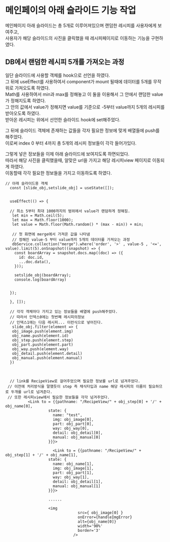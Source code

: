 # 메인페이의 아래 슬라이드 기능 작업

메인페이지 아래 슬라이드는 총 5개로 이루어져있으며 랜덤한 레시피를 사용자에게 보여주고,\
사용자가 해당 슬라이드의 사진을 클릭했을 때 레시피페이지로 이동하는 기능을 구현하였다.

## DB에서 랜덤한 레시피 5개를 가져오는 과정

일단 슬라이드에 사용할 객체를 hook으로 선언을 하였다.\
그 뒤에 useEffect를 사용하여서 component가 mount 될때에 데이터를 5개를 무작위로 가져오도록 하였다.\
Math를 사용하여서 min과 max를 정해놓고 이 둘을 이용해서 그 안에서 랜덤한 value가 정해지도록 하였다.\
그 안의 값에서 value가 정해지면 value를 기준으로 -5부터 value까지 5개의 레시피를 받아오도록 하였다.\
받아온 레시피는 위에서 선언한 슬라이드 hook에 set해주었다.

그 뒤에 슬라이드 객체에 존재하는 값들을 각자 필요한 정보에 맞게 배열들에 push를 해주었다.\
이로써 index 0 부터 4까지 총 5개의 레시피 정보들이 각각 들어가있다.

그렇게 넣은 정보들을 이제 아래 슬라이드에 보여지도록 하면되었다.\
따라서 해당 사진을 클릭했을때, 알맞은 url을 가지고 해당 레시피view 페이지로 이동되게 하였다.\
이동할때 각각 필요한 정보들을 가지고 이동하도록 하였다.
~~~
// 아래 슬라이드용 객체
  const [slide_obj,setslide_obj] = useState([]);
  
  
  useEffect(() => {

  // 최소 5부터 최대 1000까지의 범위에서 value가 랜덤하게 정해짐.
   let min = Math.ceil(5);
   let max = Math.floor(1000);
   let value = Math.floor(Math.random() * (max - min)) + min; 

   // 첫 화면에 merge에서 가져온 값을 나타냄
   // 정해진 value-5 부터 value까지 5개의 데이터를 가져오는 과정
   dbService.collection("merge").where('order', '>' , value-5 , '<=', value).limit(5).onSnapshot((snapshot) => {
    const boardArray = snapshot.docs.map((doc) => ({
      id: doc.id,
      ...doc.data(),
    }));

    setslide_obj(boardArray);
    console.log(boardArray)


  });

  }, []);
  
  // 각각 객체마다 가지고 있는 정보들을 배열에 push해주었다.
  // 따라서 인덱스0에는 첫번째 레시피의정보 
  // 인덱스1에는 다음 레시피... 이런식으로 넣어진다.
   slide_obj.filter(element => {
   obj_image.push(element.img)
   obj_name.push(element.id)
   obj_step.push(element.step)
   obj_part.push(element.part)
   obj_way.push(element.way)
   obj_detail.push(element.detail)
   obj_manual.push(element.manual)
  })
  
  
  
  // link를 RecipeView로 걸어주었으며 필요한 정보를 url로 넘겨주었다.
 // 이전에 처리방식을 말했듯이 step 즉 채식타입과 name 해당 레시피의 이름이 필요하므로 두개를 url로 넘겨준다.
 // 또한 레시피view에서 필요한 정보들을 각각 넘겨주었다.
          <Link to = {{pathname: "/RecipeView/" + obj_step[0] + '/' + obj_name[0],
                   state: {
                     name: "test",
                     img: obj_image[0],
                     part: obj_part[0],
                     way: obj_way[0],
                     detail: obj_detail[0],
                     manual: obj_manual[0]
                   }}}>  
                   
                     <Link to = {{pathname: "/RecipeView/" + obj_step[1] + '/' + obj_name[1],
                   state: {
                     name: obj_name[1],
                     img: obj_image[1],
                     part: obj_part[1],
                     way: obj_way[1],
                     detail: obj_detail[1],
                     manual: obj_manual[1]
                   }}}>  
                   
                   ......
                   
                   <img
                                src={ obj_image[0] }
                                onError={handleImgError}
                                alt={obj_name[0]}
                                width='90%'
                                border='3'
                              />                
  ~~~
